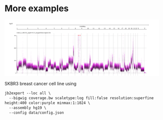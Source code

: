 # More examples

![](img/skbr3_cov.png)

SKBR3 breast cancer cell line using

```
jb2export --loc all \
  --bigwig coverage.bw scaletype:log fill:false resolution:superfine height:400 color:purple minmax:1:1024 \
  --assembly hg19 \
  --config data/config.json
```
